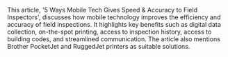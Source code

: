 This article, '5 Ways Mobile Tech Gives Speed & Accuracy to Field Inspectors', discusses how mobile technology improves the efficiency and accuracy of field inspections. It highlights key benefits such as digital data collection, on-the-spot printing, access to inspection history, access to building codes, and streamlined communication. The article also mentions Brother PocketJet and RuggedJet printers as suitable solutions.